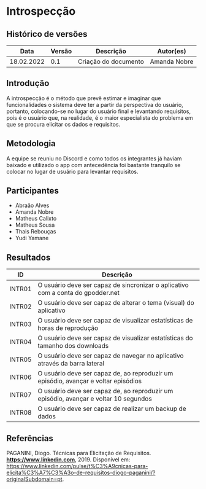 # Introspecção

## Histórico de versões
| Data         | Versão   | Descrição              | Autor(es)               |
|--------------|----------|------------------------|-------------------------|
|  18.02.2022  |   0.1    |  Criação do documento  |  Amanda Nobre           |

## Introdução

A introspecção é o método que prevê estimar e imaginar que funcionalidades o sistema deve ter a partir da perspectiva do usuário, portanto, colocando-se no lugar do usuário final e levantando requisitos, pois é o usuário que, na realidade, é o maior especialista do problema em que se procura elicitar os dados e requisitos.

## Metodologia

A equipe se reuniu no Discord e como todos os integrantes já haviam baixado e utilizado o app com antecedência foi bastante tranquilo se colocar no lugar de usuário para levantar requisitos.

## Participantes
- Abraão Alves
- Amanda Nobre
- Matheus Calixto
- Matheus Sousa
- Thais Rebouças
- Yudi Yamane

## Resultados

|   ID   | Descrição              | 
|--------|------------------------|
|  INTR01  | O usuário deve ser capaz de sincronizar o aplicativo com a conta do gpodder.net |
|  INTR02  | O usuário deve ser capaz de alterar o tema (visual) do aplicativo |
|  INTR03  | O usuário deve ser capaz de visualizar estatísticas de horas de reprodução |
|  INTR04  | O usuário deve ser capaz de visualizar estatísticas do tamanho dos downloads |
|  INTR05  | O usuário deve ser capaz de navegar no aplicativo através da barra lateral |
|  INTR06  | O usuário deve ser capaz de, ao reproduzir um episódio, avançar e voltar episódios |
|  INTR07  | O usuário deve ser capaz de, ao reproduzir um episódio, avançar e voltar 10 segundos |
|  INTR08  | O usuário deve ser capaz de realizar um backup de dados |

## Referências

PAGANINI, Diogo. Técnicas para Elicitação de Requisitos. **https://www.linkedin.com**, 2019. Disponível em: <https://www.linkedin.com/pulse/t%C3%A9cnicas-para-elicita%C3%A7%C3%A3o-de-requisitos-diogo-paganini/?originalSubdomain=pt>.